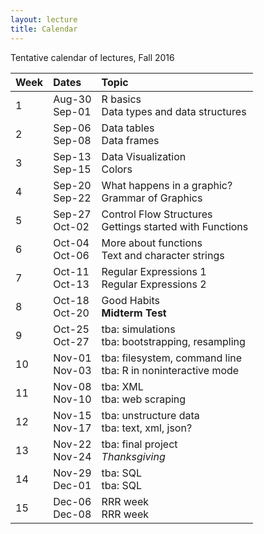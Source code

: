 ```yaml
---
layout: lecture
title: Calendar
---
```


Tentative calendar of lectures, Fall 2016

<table>
  <thead>
    <tr>
      <th align="left">Week</th>
      <th align="left">Dates</th>
      <th align="left">Topic</th>
    </tr>
  </thead>
  <tbody>
    <tr>
      <td>1</td>
      <td>
        Aug-30<br>
        Sep-01<br>
      <td>
        R basics<br>
        Data types and data structures<br>
      </td>
    </tr>
    <tr>
      <td>2</td>
      <td>
        Sep-06<br>
        Sep-08</td>
      <td>
        Data tables <br>
        Data frames 
      </td>
    </tr>
    <tr>
      <td>3</td>
      <td>
        Sep-13<br>
        Sep-15</td>
      <td>
        Data Visualization <br>
        Colors
      </td>
    </tr>
    <tr>
      <td>4</td>
      <td>
        Sep-20<br>
        Sep-22</td>
       <td>
        What happens in a graphic? <br>
        Grammar of Graphics
      </td>
    </tr>
    <tr>
      <td>5</td>
      <td>
        Sep-27<br>
        Oct-02</td>
      <td>
        Control Flow Structures<br>
        Gettings started with Functions
      </td>
    </tr>
    <tr>
      <td>6</td>
      <td>
        Oct-04<br>
        Oct-06</td>
      <td>
        More about functions <br>
        Text and character strings
      </td>
    </tr>
    <tr>
      <td>7</td>
      <td>
        Oct-11<br>
        Oct-13</td>
      <td>
        Regular Expressions 1 <br>
        Regular Expressions 2
      </td>
    </tr>
    <tr>
      <td>8</td>
      <td>
        Oct-18<br>
        Oct-20</td>
      <td>
        Good Habits <br>
        <b>Midterm Test</b>
      </td>
    </tr>
    <tr>
      <td>9</td>
      <td>
        Oct-25<br>
        Oct-27</td>
      <td>
        tba: simulations <br>
        tba: bootstrapping, resampling
      </td>
    </tr>
    <tr>
      <td>10</td>
      <td>
        Nov-01<br>
        Nov-03</td>
      <td>
        tba: filesystem, command line <br>
        tba: R in noninteractive mode
      </td>
    </tr>
    <tr>
      <td>11</td>
      <td>
        Nov-08<br>
        Nov-10</td>
      <td>
        tba: XML <br>
        tba: web scraping
      </td>
    </tr>
    <tr>
      <td>12</td>
      <td>
        Nov-15<br>
        Nov-17</td>
      <td>
        tba: unstructure data <br>
        tba: text, xml, json?
      </td>
    </tr>
    <tr>
      <td>13</td>
      <td>
        Nov-22<br>
        Nov-24</td>
      <td>
        tba: final project <br>
        <em>Thanksgiving</em>
      </td>
    </tr>
    <tr>
      <td>14</td>
      <td>
        Nov-29<br>
        Dec-01</td>
      <td>
        tba: SQL <br>
        tba: SQL
      </td>
    </tr>
    <tr>
      <td>15</td>
      <td>
        Dec-06<br>
        Dec-08</td>
      <td>
        RRR week <br>
        RRR week
      </td>
    </tr>
  </tbody>
</table>

